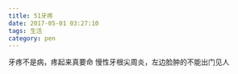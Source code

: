 ```yaml
---
title: 51牙疼
date: 2017-05-01 03:27:10
tags: 生活
category: pen
---
```

牙疼不是病，疼起来真要命
慢性牙根尖周炎，左边脸肿的不能出门见人